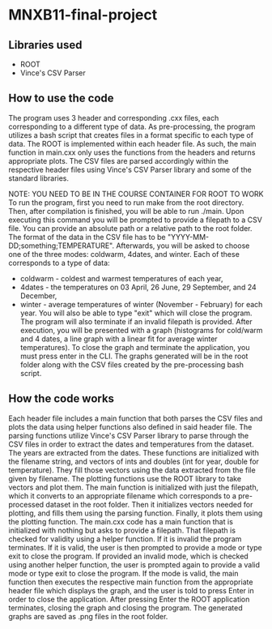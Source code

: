 # MNXB11-final-project

## Libraries used
- ROOT
- Vince's CSV Parser 

## How to use the code

The program uses 3 header and corresponding .cxx files, each corresponding to a different type of data. As pre-processing, the program utilizes a bash script that creates files in a format specific to each type of data. The ROOT is implemented within each header file. As such, the main function in main.cxx only uses the functions from the headers and returns appropriate plots. 
The CSV files are parsed accordingly within the respective header files using Vince's CSV Parser library and some of the standard libraries.

NOTE: YOU NEED TO BE IN THE COURSE CONTAINER FOR ROOT TO WORK
To run the program, first you need to run make from the root directory. Then, after compilation is finished, you will be able to run ./main. Upon executing this command you will be prompted to provide a filepath to a CSV file. You can provide an absolute path or a relative path to the root folder. The format of the data in the CSV file has to be "YYYY-MM-DD;something;TEMPERATURE". Afterwards, you will be asked to choose one of the three modes: coldwarm, 4dates, and winter. Each of these corresponds to a type of data: 
- coldwarm - coldest and warmest temperatures of each year,
- 4dates - the temperatures on 03 April, 26 June, 29 September, and 24 December,
- winter - average temperatures of winter (November - February) for each year.
You will also be able to type "exit" which will close the program. The program will also terminate if an invalid filepath is provided.
After execution, you will be presented with a graph (histograms for cold/warm and 4 dates, a line graph with a linear fit for average winter temperatures). To close the graph and terminate the application, you must press enter in the CLI. The graphs generated will be in the root folder along with the CSV files created by the pre-processing bash script.

## How the code works
Each header file includes a main function that both parses the CSV files and plots the data using helper functions also defined in said header file. The parsing functions utilize Vince's CSV Parser library to parse through the CSV files in order to extract the dates and temperatures from the dataset. The years are extracted from the dates. These functions are initialized with the filename string, and vectors of ints and doubles (int for year, double for temperature). They fill those vectors using the data extracted from the file given by filename. The plotting functions use the ROOT library to take vectors and plot them. The main function is initialized with just the filepath, which it converts to an appropriate filename which corresponds to a pre-processed dataset in the root folder. Then it initializes vectors needed for plotting, and fills them using the parsing function. Finally, it plots them using the plotting function.
The main.cxx code has a main function that is initialized with nothing but asks to provide a filepath. That filepath is checked for validity using a helper function. If it is invalid the program terminates. If it is valid, the user is then prompted to provide a mode or type exit to close the program. If provided an invalid mode, which is checked using another helper function, the user is prompted again to provide a valid mode or type exit to close the program. If the mode is valid, the main function then executes the respective main function from the appropriate header file which displays the graph, and the user is told to press Enter in order to close the application. After pressing Enter the ROOT application terminates, closing the graph and closing the program. The generated graphs are saved as .png files in the root folder.
